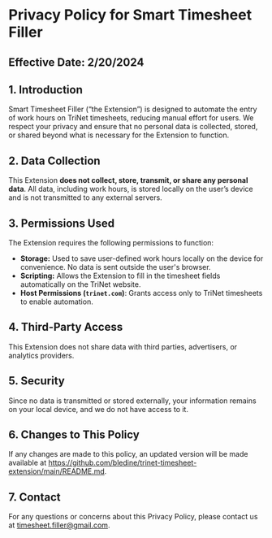 # **Privacy Policy for Smart Timesheet Filler**  

## **Effective Date:** 2/20/2024  

## **1. Introduction**  
Smart Timesheet Filler (“the Extension”) is designed to automate the entry of work hours on TriNet timesheets, reducing manual effort for users. We respect your privacy and ensure that no personal data is collected, stored, or shared beyond what is necessary for the Extension to function.  

## **2. Data Collection**  
This Extension **does not collect, store, transmit, or share any personal data**. All data, including work hours, is stored locally on the user’s device and is not transmitted to any external servers.  

## **3. Permissions Used**  
The Extension requires the following permissions to function:  
- **Storage:** Used to save user-defined work hours locally on the device for convenience. No data is sent outside the user's browser.  
- **Scripting:** Allows the Extension to fill in the timesheet fields automatically on the TriNet website.  
- **Host Permissions (`trinet.com`)**: Grants access only to TriNet timesheets to enable automation.  

## **4. Third-Party Access**  
This Extension does not share data with third parties, advertisers, or analytics providers.  

## **5. Security**  
Since no data is transmitted or stored externally, your information remains on your local device, and we do not have access to it.  

## **6. Changes to This Policy**  
If any changes are made to this policy, an updated version will be made available at https://github.com/bledine/trinet-timesheet-extension/main/README.md.  

## **7. Contact**  
For any questions or concerns about this Privacy Policy, please contact us at timesheet.filler@gmail.com.  

